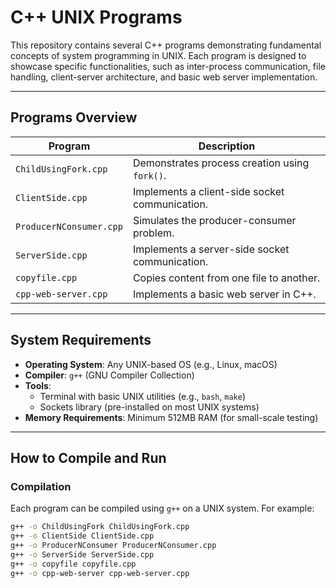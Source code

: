 # C++ UNIX Programs

This repository contains several C++ programs demonstrating fundamental concepts of system programming in UNIX. Each program is designed to showcase specific functionalities, such as inter-process communication, file handling, client-server architecture, and basic web server implementation.

---

## Programs Overview

| Program                  | Description                                     |
|--------------------------|-------------------------------------------------|
| `ChildUsingFork.cpp`     | Demonstrates process creation using `fork()`.   |
| `ClientSide.cpp`         | Implements a client-side socket communication. |
| `ProducerNConsumer.cpp`  | Simulates the producer-consumer problem.        |
| `ServerSide.cpp`         | Implements a server-side socket communication. |
| `copyfile.cpp`           | Copies content from one file to another.       |
| `cpp-web-server.cpp`     | Implements a basic web server in C++.           |

---

## System Requirements

- **Operating System**: Any UNIX-based OS (e.g., Linux, macOS)
- **Compiler**: `g++` (GNU Compiler Collection)
- **Tools**: 
  - Terminal with basic UNIX utilities (e.g., `bash`, `make`)
  - Sockets library (pre-installed on most UNIX systems)
- **Memory Requirements**: Minimum 512MB RAM (for small-scale testing)

---

## How to Compile and Run

### Compilation
Each program can be compiled using `g++` on a UNIX system. For example:
```bash
g++ -o ChildUsingFork ChildUsingFork.cpp
g++ -o ClientSide ClientSide.cpp
g++ -o ProducerNConsumer ProducerNConsumer.cpp
g++ -o ServerSide ServerSide.cpp
g++ -o copyfile copyfile.cpp
g++ -o cpp-web-server cpp-web-server.cpp
